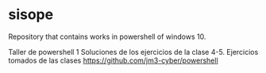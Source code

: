 # sisope
Repository that contains works in powershell of windows 10.

Taller de powershell 1 
Soluciones de los ejercicios de la clase 4-5. Ejercicios tomados de las clases https://github.com/jm3-cyber/powershell
